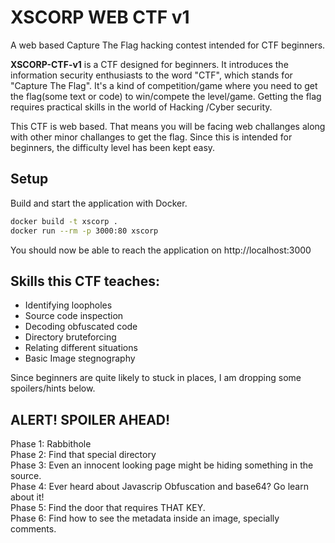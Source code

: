 # XSCORP WEB CTF v1
A web based Capture The Flag hacking contest intended for CTF beginners.

<b>XSCORP-CTF-v1</b> is a CTF designed for beginners. It introduces the information security enthusiasts to the word "CTF", which stands for "Capture The Flag". It's a kind of competition/game where you need to get the flag(some text or code) to win/compete the level/game. Getting the flag requires practical skills in the world of Hacking /Cyber security.
  
This CTF is web based. That means you will be facing web challanges along with other minor challanges to get the flag. Since this is intended for beginners, the difficulty level has been kept easy.

## Setup

Build and start the application with Docker.
```bash
docker build -t xscorp .
docker run --rm -p 3000:80 xscorp
```

You should now be able to reach the application on http://localhost:3000

## Skills this CTF teaches:
* Identifying loopholes
* Source code inspection
* Decoding obfuscated code
* Directory bruteforcing
* Relating different situations
* Basic Image stegnography

Since beginners are quite likely to stuck in places, I am dropping some spoilers/hints below.


<h2>ALERT! SPOILER AHEAD!</h2>

Phase 1: Rabbithole<br>
Phase 2: Find that special directory<br>
Phase 3: Even an innocent looking page might be hiding something in the source.<br>
Phase 4: Ever heard about Javascrip Obfuscation and base64? Go learn about it!<br>
Phase 5: Find the door that requires THAT KEY.<br>
Phase 6: Find how to see the metadata inside an image, specially comments.<br>
